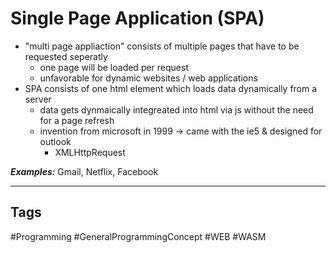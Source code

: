 # Single Page Application (SPA)

- "multi page appliaction" consists of multiple pages that have to be requested seperatly
	- one page will be loaded per request
	- unfavorable for dynamic websites / web applications
- SPA consists of one html element which loads data dynamically from a server
	- data gets dynmaically integreated into html via js without the need for a page refresh
	- invention from microsoft in 1999 -> came with the ie5 & designed for outlook
		- XMLHttpRequest

***Examples:*** Gmail, Netflix, Facebook

***

## Tags

#Programming #GeneralProgrammingConcept #WEB #WASM